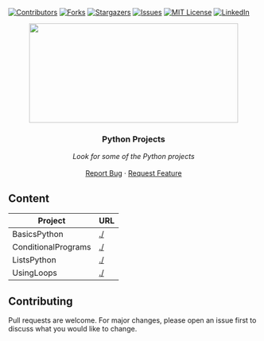 [![Contributors][contributors-shield]][contributors-url]
[![Forks][forks-shield]][forks-url]
[![Stargazers][stars-shield]][stars-url]
[![Issues][issues-shield]][issues-url]
[![MIT License][license-shield]][license-url]
[![LinkedIn][linkedin-shield]][linkedin-url]


<p align="center">
  <img src="https://i.imgur.com/3GmPd7O.png" width="420" height="200">

  <h3 align="center">Python Projects</h3>

  <p align="center">
        <em>Look for some of the Python projects</em>
    <br /><br />
    <a href="https://github.com/MiguelCF06/WebDevelopment_Projects/issues">Report Bug</a>
    ·
    <a href="https://github.com/MiguelCF06/WebDevelopment_Projects/issues">Request Feature</a>
  </p>
</p>


## Content

| Project  | URL |
| ------------- | ------------- |
| BasicsPython  | [./]()  |
| ConditionalPrograms  | [./]()  |
| ListsPython  | [./]()  |
| UsingLoops  |[./]()  |

## Contributing
Pull requests are welcome. For major changes, please open an issue first to discuss what you would like to change.



[contributors-shield]: https://img.shields.io/github/contributors/MiguelCF06/WebDevelopment_Projects?style=flat-square
[contributors-url]: https://github.com/MiguelCF06/WebDevelopment_Projects/graphs/contributors
[forks-shield]: https://img.shields.io/github/forks/MiguelCF06/WebDevelopment_Projects.svg?style=flat-square
[forks-url]: https://github.com/MiguelCF06/WebDevelopment_Projects/network/members
[stars-shield]: https://img.shields.io/github/stars/MiguelCF06/WebDevelopment_Projects.svg?style=flat-square
[stars-url]: https://github.com/MiguelCF06/WebDevelopment_Projects/stargazers
[issues-shield]: https://img.shields.io/github/issues/MiguelCF06/WebDevelopment_Projects?style=flat-square
[issues-url]: https://github.com/MiguelCF06/WebDevelopment_Projects/issues
[license-shield]: https://img.shields.io/github/license/MiguelCF06/WebDevelopment_Projects?style=flat-square
[license-url]: https://github.com/MiguelCF06/WebDevelopment_Projects/blob/master/LICENSE
[linkedin-shield]: https://img.shields.io/badge/-LinkedIn-black.svg?style=flat-square&logo=linkedin&colorB=555
[linkedin-url]: www.linkedin.com/in/miguel-cipamocha
